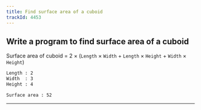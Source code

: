 ```yaml
---
title: Find surface area of a cuboid
trackId: 4453
---
```


## Write a program to find surface area of a cuboid

Surface area of cuboid = 2 × (`Length` × `Width` + `Length` × `Height` + `Width` × `Height`)

```txt
Length : 2
Width  : 3
Height : 4

Surface area : 52
```

---
